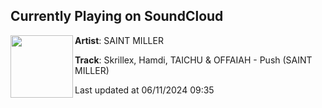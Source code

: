 ## Currently Playing on SoundCloud

[<img align="left" width="100" src="https://i1.sndcdn.com/artworks-8Bed9T9upovuBpTG-yoniHg-t500x500.jpg">](https://soundcloud.com/saint-baek/skrillex-hamdi-taichu-offaiah-push-saint-miller)

**Artist**: SAINT MILLER 

**Track**: Skrillex, Hamdi, TAICHU & OFFAIAH - Push (SAINT MILLER)

Last updated at 06/11/2024 09:35

